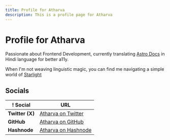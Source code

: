 ```yaml
---
title: Profile for Atharva
description: This is a profile page for Atharva
---
```

# Profile for Atharva

Passionate about Frontend Development, currently translating [Astro Docs](https://docs.astro.build) in Hindi language for better a11y.

When I'm not weaving linguistic magic, you can find me navigating a simple world of [Starlight](https://starlight.astro.build/)

## Socials

| ! Social        | URL                                                  |
| --------------- | ---------------------------------------------------- |
| **Twitter (X)** | [Atharva on Twitter](https://x.com/at_the_vr)        |
| **GitHub**      | [Atharva on GitHub](https://github.com/at-the-vr)    |
| **Hashnode**    | [Atharva on Hashnode](https://atthevr.hashnode.dev/) |
